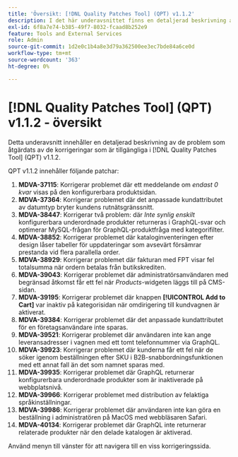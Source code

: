 ```yaml
---
title: 'Översikt: [!DNL Quality Patches Tool] (QPT) v1.1.2'
description: I det här underavsnittet finns en detaljerad beskrivning av de problem som åtgärdats av de korrigeringar som finns i  [!DNL Quality Patches Tool] (QPT) v1.1.2.
exl-id: 6f8a7e74-b385-49f7-8032-fcaad8b252e9
feature: Tools and External Services
role: Admin
source-git-commit: 1d2e0c1b4a8e3d79a362500ee3ec7bde84a6ce0d
workflow-type: tm+mt
source-wordcount: '363'
ht-degree: 0%

---
```


# [!DNL Quality Patches Tool] (QPT) v1.1.2 - översikt

Detta underavsnitt innehåller en detaljerad beskrivning av de problem som åtgärdats av de korrigeringar som är tillgängliga i [!DNL Quality Patches Tool] (QPT) v1.1.2.

QPT v1.1.2 innehåller följande patchar:

1. **MDVA-37115**: Korrigerar problemet där ett meddelande om *endast 0 kvar* visas på den konfigurerbara produktsidan.
1. **MDVA-37364**: Korrigerar problemet där det anpassade kundattributet av datumtyp bryter kundens rutnätsgränssnitt.
1. **MDVA-38447**: Korrigerar två problem: där *Inte synlig enskilt* konfigurerbara underordnade produkter returneras i GraphQL-svar och optimerar MySQL-frågan för GraphQL-produktfråga med kategorifilter.
1. **MDVA-38852**: Korrigerar problemet där kataloginventeringen efter design låser tabeller för uppdateringar som avsevärt försämrar prestanda vid flera parallella order.
1. **MDVA-38929**: Korrigerar problemet där fakturan med FPT visar fel totalsumma när ordern betalas från butikskrediten.
1. **MDVA-39043**: Korrigerar problemet där administratörsanvändaren med begränsad åtkomst får ett fel när *Products*-widgeten läggs till på CMS-sidan.
1. **MDVA-39195**: Korrigerar problemet där knappen **[!UICONTROL Add to Cart]** var inaktiv på kategorisidan när omdirigering till kundvagnen är aktiverat.
1. **MDVA-39384**: Korrigerar problemet där det anpassade kundattributet för en företagsanvändare inte sparas.
1. **MDVA-39521**: Korrigerar problemet där användaren inte kan ange leveransadresser i vagnen med ett tomt telefonnummer via GraphQL.
1. **MDVA-39923**: Korrigerar problemet där kunderna får ett fel när de söker igenom beställningen efter SKU i B2B-snabbordningsfunktionen med ett annat fall än det som namnet sparas med.
1. **MDVA-39935**: Korrigerar problemet där GraphQL returnerar konfigurerbara underordnade produkter som är inaktiverade på webbplatsnivå.
1. **MDVA-39966**: Korrigerar problemet med distribution av felaktiga språkinställningar.
1. **MDVA-39986**: Korrigerar problemet där användaren inte kan göra en beställning i administratören på MacOS med webbläsaren Safari.
1. **MDVA-40134**: Korrigerar problemet där GraphQL inte returnerar relaterade produkter när den delade katalogen är aktiverad.

Använd menyn till vänster för att navigera till en viss korrigeringssida.

